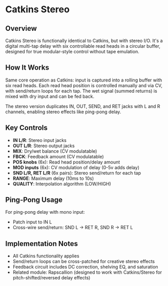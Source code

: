 # Catkins Stereo

## Overview
Catkins Stereo is functionally identical to Catkins, but with stereo I/O. It's a digital multi-tap delay with six controllable read heads in a circular buffer, designed for true modular-style control without tape emulation.

## How It Works
Same core operation as Catkins: input is captured into a rolling buffer with six read heads. Each read head position is controlled manually and via CV, with send/return loops for each tap. The wet signal (summed returns) is mixed with dry input and can be fed back.

The stereo version duplicates IN, OUT, SEND, and RET jacks with L and R channels, enabling stereo effects like ping-pong delay.

## Key Controls
- **IN L/R**: Stereo input jacks
- **OUT L/R**: Stereo output jacks
- **MIX**: Dry/wet balance (CV modulatable)
- **FBCK**: Feedback amount (CV modulatable)
- **POS knobs** (6x): Read head position/delay amount
- **MOD inputs** (6x): CV modulation of delay (0-5v adds delay)
- **SND L/R, RET L/R** (6x pairs): Stereo send/return for each tap
- **RANGE**: Maximum delay (10ms to 10s)
- **QUALITY**: Interpolation algorithm (LOW/HIGH)

## Ping-Pong Usage
For ping-pong delay with mono input:
- Patch input to IN L
- Cross-wire send/return: SND L → RET R, SND R → RET L

## Implementation Notes
- All Catkins functionality applies
- Send/return loops can be cross-patched for creative stereo effects
- Feedback circuit includes DC correction, shelving EQ, and saturation
- Related module: Rapscallion (designed to work with Catkins/Stereo for pitch-shifted/reversed delay effects)
